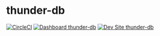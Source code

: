 # thunder-db

[![CircleCI](https://circleci.com/gh/Mihaic100/thunder-db.svg?style=shield)](https://circleci.com/gh/Mihaic100/thunder-db)
[![Dashboard thunder-db](https://img.shields.io/badge/dashboard-thunder_db-yellow.svg)](https://dashboard.pantheon.io/sites/c87d307f-a6a7-44e1-90ed-d18a330a407e#dev/code)
[![Dev Site thunder-db](https://img.shields.io/badge/site-thunder_db-blue.svg)](http://dev-thunder-db.pantheonsite.io/)